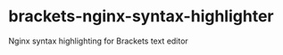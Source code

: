 brackets-nginx-syntax-highlighter
=================================

Nginx syntax highlighting for Brackets text editor
